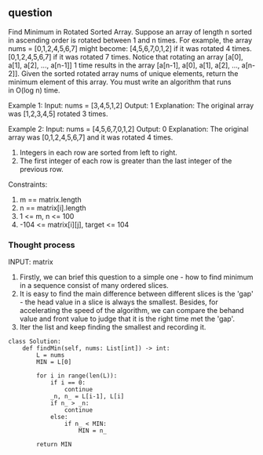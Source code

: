## question
Find Minimum in Rotated Sorted Array.
Suppose an array of length n sorted in ascending order is rotated between 1 and n times. For example, the array nums = [0,1,2,4,5,6,7] might become:
[4,5,6,7,0,1,2] if it was rotated 4 times.
[0,1,2,4,5,6,7] if it was rotated 7 times.
Notice that rotating an array [a[0], a[1], a[2], ..., a[n-1]] 1 time results in the array [a[n-1], a[0], a[1], a[2], ..., a[n-2]].
Given the sorted rotated array nums of unique elements, return the minimum element of this array.
You must write an algorithm that runs in O(log n) time.

Example 1:
Input: nums = [3,4,5,1,2]
Output: 1
Explanation: The original array was [1,2,3,4,5] rotated 3 times.
    
Example 2:
Input: nums = [4,5,6,7,0,1,2]
Output: 0
Explanation: The original array was [0,1,2,4,5,6,7] and it was rotated 4 times.

1. Integers in each row are sorted from left to right.
2. The first integer of each row is greater than the last integer of the previous row.

Constraints:

1. m == matrix.length
2. n == matrix[i].length
3. 1 <= m, n <= 100
4. -104 <= matrix[i][j], target <= 104


### Thought process
INPUT: matrix

1. Firstly, we can brief this question to a simple one - how to find minimum in a sequence consist of many ordered slices.
2. It is easy to find the main difference between different slices is the 'gap' - the head value in a slice is always the smallest. Besides, for accelerating the speed of the algorithm, we can compare the behand value and front value to judge that it is the right time met the 'gap'.
3. Iter the list and keep finding the smallest and recording it.

```
class Solution:
    def findMin(self, nums: List[int]) -> int:
        L = nums
        MIN = L[0]

        for i in range(len(L)):
            if i == 0:
                continue
            _n, n_ = L[i-1], L[i]
            if n_ > _n:
                continue
            else:
                if n_ < MIN:
                    MIN = n_

        return MIN
```
